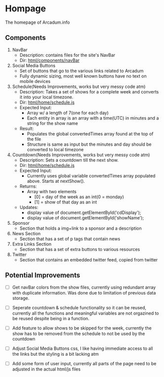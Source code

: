 # Hompage 
The homepage of Arcadum.info

## Components
1. NavBar
    - Description: contains files for the site's NavBar
    - Dir: [html/components/navBar](/html/components/navBar)
2. Social Media Buttons
    - Set of buttons that go to the various links related to Arcadum
    - Fully dynamic sizing, most well known buttons have no text on mobile devices
3. Schedule(Needs Improvements, works but very messy code atm)
    - Description: Takes a set of shows for a complete week and converts it into your local timezone.
    - Dir: [html/home/schedule.js](/html/home/schedule.js)
    - Expected Input:
      - Array w/ a length of 7(one for each day)
      - Each entity in array is an array with a time(UTC) in minutes and a string for the show name
    - Result:
      - Populates the global convertedTimes array found at the top of the file
      - Structure is same as input but the minutes and day should be converted to local timezone    
4. Countdown(Needs Improvements, works but very messy code atm)
    - Description: Sets a countdown till the next show.
    - Dir: [html/home/schedule.js](/html/home/schedule.js)
    - Expected Input:
      - Currently uses global variable convertedTimes array populated above. Starts at nextShow().
    - Returns:
      - Array with two elements
        - [0] = day of the week as an int(0 = monday)
        - [1] = show of that day as an int
    - Updates:
      - display value of document.getElementById('cdDisplay');
      - display value of document.getElementById('showName');      
5. Sponsor
    - Section that holds a img+link to a sponsor and a description
6. News Section
    - Section that has a set of p tags that contain news
7. Extra Links Section
    - Section that has a set of extra buttons to various resources
8. Twitter
    - Section that contains an embedded twitter feed, copied from twitter

## Potential Improvements
- [ ] Get navBar colors from the show files, currently using redundant array with duplicate information. Was done due to limitation of previous data storage.

- [ ] Seperate countdown & schedule functionality so it can be reused, currently all the functions and meaningful variables are not orgazined to be reused despite being in a function.

- [ ] Add feature to allow shows to be skipped for the week, currently the show has to be removed from the schedule to not be used by the countdown

- [ ] Adjust Social Media Buttons css, I like having immediate access to all the links but the styling is a bit lacking atm

- [ ] Add some form of user input, currently all parts of the page need to be adjusted in the actual html/js files
